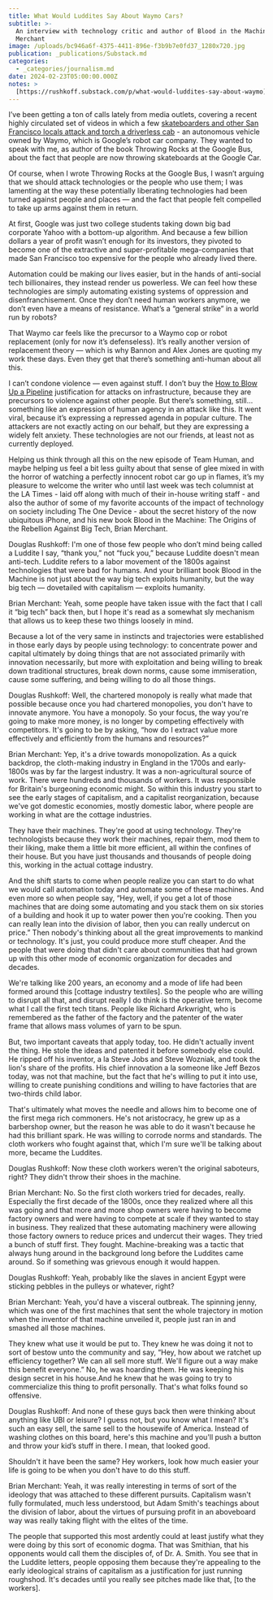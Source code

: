 ```yaml
---
title: What Would Luddites Say About Waymo Cars?
subtitle: >-
  An interview with technology critic and author of Blood in the Machine, Brian
  Merchant
image: /uploads/bc946a6f-4375-4411-896e-f3b9b7e0fd37_1280x720.jpg
publication: _publications/Substack.md
categories:
  - _categories/journalism.md
date: 2024-02-23T05:00:00.000Z
notes: >
  [https://rushkoff.substack.com/p/what-would-luddites-say-about-waymo](https://rushkoff.substack.com/p/what-would-luddites-say-about-waymo)
---
```


I’ve been getting a ton of calls lately from media outlets, covering a recent highly circulated set of videos in which a few [skateboarders and other San Francisco locals attack and torch a driverless cab](https://www.youtube.com/watch?v=EYTZRb-SWhY) - an autonomous vehicle owned by Waymo, which is Google’s robot car company. They wanted to speak with me, as author of the book Throwing Rocks at the Google Bus, about the fact that people are now throwing skateboards at the Google Car. 

Of course, when I wrote Throwing Rocks at the Google Bus, I wasn’t arguing that we should attack technologies or the people who use them; I was lamenting at the way these potentially liberating technologies had been turned against people and places — and the fact that people felt compelled to take up arms against them in return. 

At first, Google was just two college students taking down big bad corporate Yahoo with a bottom-up algorithm. And because a few billion dollars a year of profit wasn’t enough for its investors, they pivoted to become one of the extractive and super-profitable mega-companies that made San Francisco too expensive for the people who already lived there. 

Automation could be making our lives easier, but in the hands of anti-social tech billionaires, they instead render us powerless. We can feel how these technologies are simply automating existing systems of oppression and disenfranchisement. Once they don’t need human workers anymore, we don’t even have a means of resistance. What’s a “general strike” in a world run by robots? 

That Waymo car feels like the precursor to a Waymo cop or robot replacement (only for now it’s defenseless). It’s really another version of replacement theory — which is why Bannon and Alex Jones are quoting my work these days. Even they get that there’s something anti-human about all this. 

I can’t condone violence — even against stuff. I don’t buy the [How to Blow Up a Pipeline](https://en.wikipedia.org/wiki/How_to_Blow_Up_a_Pipeline) justification for attacks on infrastructure, because they are precursors to violence against other people. But there’s something, still…something like an expression of human agency in an attack like this. It went viral, because it’s expressing a repressed agenda in popular culture. The attackers are not exactly acting on our behalf, but they are expressing a widely felt anxiety. These technologies are not our friends, at least not as currently deployed. 

Helping us think through all this on the new episode of Team Human, and maybe helping us feel a bit less guilty about that sense of glee mixed in with the horror of watching a perfectly innocent robot car go up in flames, it’s my pleasure to welcome the writer who until last week was tech columnist at the LA Times - laid off along with much of their in-house writing staff - and also the author of some of my favorite accounts of the impact of technology on society including The One Device - about the secret history of the now ubiquitous iPhone, and his new book Blood in the Machine: The Origins of the Rebellion Against Big Tech, Brian Merchant. 

Douglas Rushkoff:
I'm one of those few people who don’t mind being called a Luddite I say, “thank you,” not “fuck you,” because Luddite doesn't mean anti-tech. Luddite refers to a labor movement of the 1800s against technologies that were bad for humans. And your brilliant book Blood in the Machine is not just about the way big tech exploits humanity, but the way big tech — dovetailed with capitalism — exploits humanity.

Brian Merchant:
Yeah, some people have taken issue with the fact that I call it “big tech” back then, but I hope it's read as a somewhat sly mechanism that allows us to keep these two things loosely in mind.

Because a lot of the very same in instincts and trajectories were established in those early days by people using technology: to concentrate power and capital ultimately by doing things that are not associated primarily with innovation necessarily, but more with exploitation and being willing to break down traditional structures, break down norms, cause some immiseration, cause some suffering, and being willing to do all those things.

Douglas Rushkoff:
Well, the chartered monopoly is really what made that possible because once you had chartered monopolies, you don't have to innovate anymore. You have a monopoly. So your focus, the way you're going to make more money, is no longer by competing effectively with competitors. It's going to be by asking, “how do I extract value more effectively and efficiently from the humans and resources?”

Brian Merchant:
Yep, it's a drive towards monopolization. As a quick backdrop, the cloth-making industry in England in the 1700s and early-1800s was by far the largest industry. It was a non-agricultural source of work. There were hundreds and thousands of workers. It was responsible for Britain's burgeoning economic might. So within this industry you start to see the early stages of capitalism, and a capitalist reorganization, because we've got domestic economies, mostly domestic labor, where people are working in what are the cottage industries.

They have their machines. They're good at using technology. They're technologists because they work their machines, repair them, mod them to their liking, make them a little bit more efficient, all within the confines of their house. But you have just thousands and thousands of people doing this, working in the actual cottage industry.

And the shift starts to come when people realize you can start to do what we would call automation today and automate some of these machines. And even more so when people say, “Hey, well, if you get a lot of those machines that are doing some automating and you stack them on six stories of a building and hook it up to water power then you're cooking. Then you can really lean into the division of labor, then you can really undercut on price.” Then nobody's thinking about all the great improvements to mankind or technology. It's just, you could produce more stuff cheaper. And the people that were doing that didn't care about communities that had grown up with this other mode of economic organization for decades and decades.

We're talking like 200 years, an economy and a mode of life had been formed around this \[cottage industry textiles]. So the people who are willing to disrupt all that, and disrupt really I do think is the operative term, become what I call the first tech titans. People like Richard Arkwright, who is remembered as the father of the factory and the patenter of the water frame that allows mass volumes of yarn to be spun.

But, two important caveats that apply today, too. He didn't actually invent the thing. He stole the ideas and patented it before somebody else could. He ripped off his inventor, a la Steve Jobs and Steve Wozniak, and took the lion's share of the profits. His chief innovation a la someone like Jeff Bezos today, was not that machine, but the fact that he's willing to put it into use, willing to create punishing conditions and willing to have factories that are two-thirds child labor.

That's ultimately what moves the needle and allows him to become one of the first mega rich commoners. He's not aristocracy, he grew up as a barbershop owner, but the reason he was able to do it wasn't because he had this brilliant spark. He was willing to corrode norms and standards. The cloth workers who fought against that, which I'm sure we'll be talking about more, became the Luddites.

Douglas Rushkoff:
Now these cloth workers weren't the original saboteurs, right? They didn't throw their shoes in the machine.

Brian Merchant:
No. So the first cloth workers tried for decades, really. Especially the first decade of the 1800s, once they realized where all this was going and that more and more shop owners were having to become factory owners and were having to compete at scale if they wanted to stay in business. They realized that these automating machinery were allowing those factory owners to reduce prices and undercut their wages. They tried a bunch of stuff first. They fought. Machine-breaking was a tactic that always hung around in the background long before the Luddites came around. So if something was grievous enough it would happen.

Douglas Rushkoff:
Yeah, probably like the slaves in ancient Egypt were sticking pebbles in the pulleys or whatever, right?

Brian Merchant:
Yeah, you'd have a visceral outbreak. The spinning jenny, which was one of the first machines that sent the whole trajectory in motion when the inventor of that machine unveiled it, people just ran in and smashed all those machines.

They knew what use it would be put to. They knew he was doing it not to sort of bestow unto the community and say, “Hey, how about we ratchet up efficiency together? We can all sell more stuff. We'll figure out a way make this benefit everyone.” No, he was hoarding them. He was keeping his design secret in his house.And he knew that he was going to try to commercialize this thing to profit personally. That's what folks found so offensive.

Douglas Rushkoff:
And none of these guys back then were thinking about anything like UBI or leisure? I guess not, but you know what I mean? It's such an easy sell, the same sell to the housewife of America. Instead of washing clothes on this board, here's this machine and you'll push a button and throw your kid’s stuff in there. I mean, that looked good.

Shouldn't it have been the same? Hey workers, look how much easier your life is going to be when you don't have to do this stuff.

Brian Merchant:
Yeah, it was really interesting in terms of sort of the ideology that was attached to these different pursuits. Capitalism wasn't fully formulated, much less understood, but Adam Smith's teachings about the division of labor, about the virtues of pursuing profit in an aboveboard way was really taking flight with the elites of the time.

The people that supported this most ardently could at least justify what they were doing by this sort of economic dogma. That was Smithian, that his opponents would call them the disciples of, of Dr. A. Smith. You see that in the Luddite letters, people opposing them because they're appealing to the early ideological strains of capitalism as a justification for just running roughshod. It's decades until you really see pitches made like that, \[to the workers].
